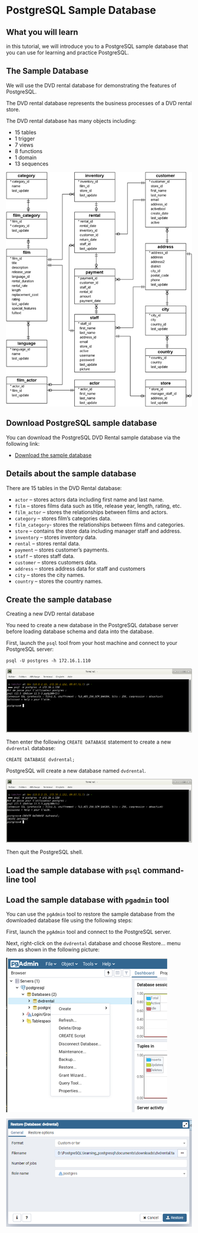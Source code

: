# PostgreSQL Sample Database

## What you will learn

in this tutorial, we will introduce you to a PostgreSQL sample database that you can use for learning and practice 
PostgreSQL.

## The Sample Database

We will use the DVD rental database for demonstrating the features of PostgreSQL.

The DVD rental database represents the business processes of a DVD rental store. 

The DVD rental database has many objects including:

- 15 tables
- 1 trigger
- 7 views
- 8 functions
- 1 domain
- 13 sequences

![Sample Database](../images/sample_database_001.png)

## Download PostgreSQL sample database

You can download the PostgreSQL DVD Rental sample database via the following link:

- [Download the sample database](downloads/dvdrental.zip)

## Details about the sample database

There are 15 tables in the DVD Rental database:

- `actor` – stores actors data including first name and last name.
- `film` – stores films data such as title, release year, length, rating, etc.
- `film_actor` – stores the relationships between films and actors.
- `category` – stores film’s categories data.
- `film_category`- stores the relationships between films and categories.
- `store` – contains the store data including manager staff and address.
- `inventory` – stores inventory data.
- `rental` – stores rental data.
- `payment` – stores customer’s payments.
- `staff` – stores staff data.
- `customer` – stores customers data.
- `address` – stores address data for staff and customers
- `city` – stores the city names.
- `country` – stores the country names.

## Create the sample database

Creating a new DVD rental database

You need to create a new database in the PostgreSQL database server before loading database schema and data into the 
database.

First, launch the `psql` tool from your host machine and connect to your PostgreSQL server:

    psql -U postgres -h 172.16.1.110
    
![Load Sample Database](../images/sample_database_002.png)

Then enter the following `CREATE DATABASE` statement to create a new `dvdrental` database:

    CREATE DATABASE dvdrental;
    
PostgreSQL will create a new database named `dvdrental`.

![Load Sample Database](../images/sample_database_003.png)

Then quit the PostgreSQL shell.

## Load the sample database with `psql` command-line tool

## Load the sample database with `pgadmin` tool

You can use the `pgAdmin` tool to restore the sample database from the downloaded database file using the following 
steps:

First, launch the `pgAdmin` tool and connect to the PostgreSQL server.

Next, right-click on the `dvdrental` database and choose Restore… menu item as shown in the following picture:

![Load Sample Database](../images/sample_database_004.png)

![Load Sample Database](../images/sample_database_005.png)